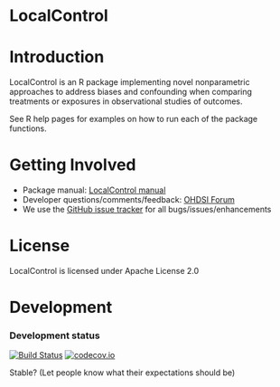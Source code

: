 LocalControl
============

Introduction
============

LocalControl is an R package implementing novel nonparametric approaches to address biases and confounding when comparing treatments or exposures in observational studies of outcomes.

See R help pages for examples on how to run each of the package functions.

Getting Involved
================
* Package manual: [LocalControl manual](https://raw.githubusercontent.com/OHDSI/LocalControl/master/extras/LocalControl.pdf) 
* Developer questions/comments/feedback: <a href="http://forums.ohdsi.org/c/developers">OHDSI Forum</a>
* We use the <a href="../../issues">GitHub issue tracker</a> for all bugs/issues/enhancements

License
=======
LocalControl is licensed under Apache License 2.0

Development
===========

### Development status

[![Build Status](https://travis-ci.org/OHDSI/LocalControl.svg?branch=master)](https://travis-ci.org/OHDSI/LocalControl)
[![codecov.io](https://codecov.io/github/OHDSI/LocalControl/coverage.svg?branch=master)](https://codecov.io/github/OHDSI/LocalControl?branch=master)

Stable? (Let people know what their expectations should be)
